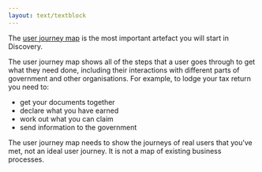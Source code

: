 ```yaml
---
layout: text/textblock
---
```


The [user journey map](https://designnotes.blog.gov.uk/2016/04/21/how-to-make-a-user-journey-map/) is the most important artefact you will start in Discovery.

The user journey map shows all of the steps that a user goes through to get what they need done, including their interactions with different parts of government and other organisations. For example, to lodge your tax return you need to:
- get your documents together
- declare what you have earned
- work out what you can claim
- send information to the government

The user journey map needs to show the journeys of real users that you’ve met, not an ideal user journey. It is not a map of existing business processes.
